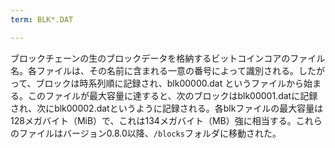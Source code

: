 ```yaml
---
term: BLK*.DAT

---
```

ブロックチェーンの生のブロックデータを格納するビットコインコアのファイル名。各ファイルは、その名前に含まれる一意の番号によって識別される。したがって、ブロックは時系列順に記録され、blk00000.dat というファイルから始まる。このファイルが最大容量に達すると、次のブロックはblk00001.datに記録され、次にblk00002.datというように記録される。各blkファイルの最大容量は128メガバイト（MiB）で、これは134メガバイト（MB）強に相当する。これらのファイルはバージョン0.8.0以降、`/blocks`フォルダに移動された。
